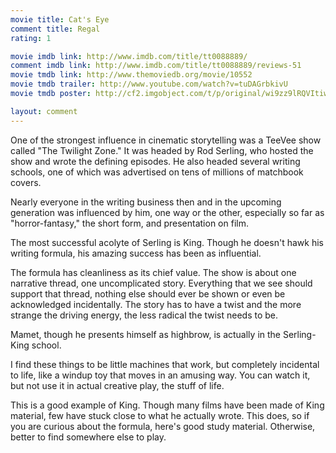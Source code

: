```yaml
---
movie title: Cat's Eye
comment title: Regal
rating: 1

movie imdb link: http://www.imdb.com/title/tt0088889/
comment imdb link: http://www.imdb.com/title/tt0088889/reviews-51
movie tmdb link: http://www.themoviedb.org/movie/10552
movie tmdb trailer: http://www.youtube.com/watch?v=tuDAGrbkivU
movie tmdb poster: http://cf2.imgobject.com/t/p/original/wi9zz9lRQVItiwkGtYGhdLfG4gJ.jpg

layout: comment
---
```


One of the strongest influence in cinematic storytelling was a TeeVee show called "The Twilight Zone." It was headed by Rod Serling, who hosted the show and wrote the defining episodes. He also headed several writing schools, one of which was advertised on tens of millions of matchbook covers.

Nearly everyone in the writing business then and in the upcoming generation was influenced by him, one way or the other, especially so far as "horror-fantasy," the short form, and presentation on film.

The most successful acolyte of Serling is King. Though he doesn't hawk his writing formula, his amazing success has been as influential.

The formula has cleanliness as its chief value. The show is about one narrative thread, one uncomplicated story. Everything that we see should support that thread, nothing else should ever be shown or even be acknowledged incidentally. The story has to have a twist and the more strange the driving energy, the less radical the twist needs to be.

Mamet, though he presents himself as highbrow, is actually in the Serling-King school.

I find these things to be little machines that work, but completely incidental to life, like a windup toy that moves in an amusing way. You can watch it, but not use it in actual creative play, the stuff of life.

This is a good example of King. Though many films have been made of King material, few have stuck close to what he actually wrote. This does, so if you are curious about the formula, here's good study material. Otherwise, better to find somewhere else to play.
